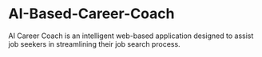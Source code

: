 # AI-Based-Career-Coach
AI Career Coach is an intelligent web-based application designed to assist job seekers in streamlining their job search process.
